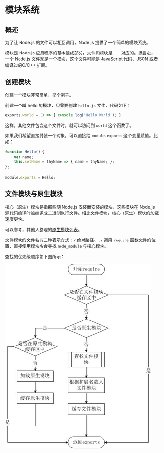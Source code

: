 # 模块系统

## 概述

为了让 Node.js 的文件可以相互调用，Node.js 提供了一个简单的模块系统。

模块是 Node.js 应用程序的基本组成部分，文件和模块是一一对应的。换言之，一个 Node.js 文件就是一个模块，这个文件可能是 JavaScript 代码、JSON 或者编译过的C/C++ 扩展。

## 创建模块

创建一个模块非常简单，举个例子。

创建一个叫 hello 的模块，只需要创建 `hello.js` 文件，代码如下：

```javascript
exports.world = () => { console.log('Hello World'); }
```

这样，其他文件包含这个文件时，就可以访问到 `world` 这个函数了。

如果我们希望直接封装一个对象，可以直接给 `module.exports` 这个变量赋值。比如：

```javascript
function Hello() { 
    var name; 
    this.setName = thyName => { name = thyName; };  
}; 

module.exports = Hello;
```

## 文件模块与原生模块

核心（原生）模块是指那些随 Node.js 安装而安装的模块，这些模块在 Node.js 源代码编译时被编译成二进制执行文件。相比文件模块，核心（原生）模块的加载速度更快。

可以参考，其他人整理的[原生模块列表](https://itbilu.com/nodejs/core/N1tv0Pgd-.html)。

文件模块的文件名有三种表示方式：`/` 绝对路径、`./` 调用 `require` 函数文件的位置、直接使用模块名会寻找 `node_module` 与核心模块。

查找的优先级顺序如下图所示：

![nodejs-require-order](./nodejs-require-order.jpg)
